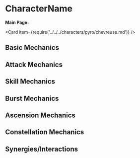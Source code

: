 # CharacterName

**Main Page:**

<Card item={require('../../../characters/pyro/chevreuse.md')} />

## Basic Mechanics

## Attack Mechanics

## Skill Mechanics

## Burst Mechanics

## Ascension Mechanics

## Constellation Mechanics

## Synergies/Interactions
